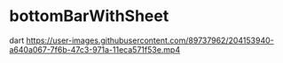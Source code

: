 # bottomBarWithSheet
dart
https://user-images.githubusercontent.com/89737962/204153940-a640a067-7f6b-47c3-971a-11eca571f53e.mp4

